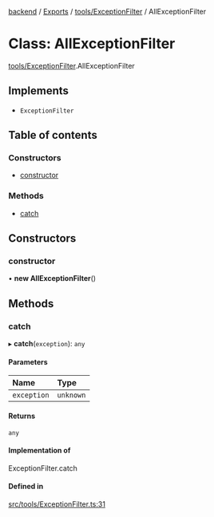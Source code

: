 [backend](../README.md) / [Exports](../modules.md) / [tools/ExceptionFilter](../modules/tools_ExceptionFilter.md) / AllExceptionFilter

# Class: AllExceptionFilter

[tools/ExceptionFilter](../modules/tools_ExceptionFilter.md).AllExceptionFilter

## Implements

- `ExceptionFilter`

## Table of contents

### Constructors

- [constructor](tools_ExceptionFilter.AllExceptionFilter.md#constructor)

### Methods

- [catch](tools_ExceptionFilter.AllExceptionFilter.md#catch)

## Constructors

### constructor

• **new AllExceptionFilter**()

## Methods

### catch

▸ **catch**(`exception`): `any`

#### Parameters

| Name | Type |
| :------ | :------ |
| `exception` | `unknown` |

#### Returns

`any`

#### Implementation of

ExceptionFilter.catch

#### Defined in

[src/tools/ExceptionFilter.ts:31](https://github.com/GQDeltex/ft_transcendence/blob/fdce073/backend/src/tools/ExceptionFilter.ts#L31)
